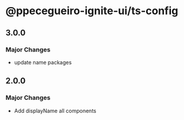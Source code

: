 # @ppecegueiro-ignite-ui/ts-config

## 3.0.0

### Major Changes

- update name packages

## 2.0.0

### Major Changes

- Add displayName all components
